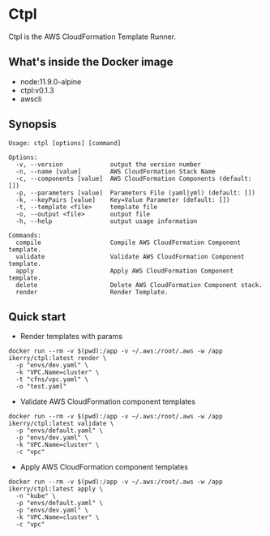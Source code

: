 # Ctpl

Ctpl is the AWS CloudFormation‎ Template Runner.

## What's inside the Docker image

- node:11.9.0-alpine
- ctpl:v0.1.3
- awscli

## Synopsis

```
Usage: ctpl [options] [command]

Options:
  -v, --version             output the version number
  -n, --name [value]        AWS CloudFormation Stack Name
  -c, --components [value]  AWS CloudFormation Components (default: [])
  -p, --parameters [value]  Parameters File (yaml|yml) (default: [])
  -k, --keyPairs [value]    Key=Value Parameter (default: [])
  -t, --template <file>     template file
  -o, --output <file>       output file
  -h, --help                output usage information

Commands:
  compile                   Compile AWS CloudFormation Component template.
  validate                  Validate AWS CloudFormation Component template.
  apply                     Apply AWS CloudFormation Component template.
  delete                    Delete AWS CloudFormation Component stack.
  render                    Render Template.
```

## Quick start

- Render templates with params

```
docker run --rm -v $(pwd):/app -v ~/.aws:/root/.aws -w /app ikerry/ctpl:latest render \
  -p "envs/dev.yaml" \
  -k "VPC.Name=cluster" \
  -t "cfns/vpc.yaml" \
  -o "test.yaml"
```

- Validate AWS CloudFormation component templates

```
docker run --rm -v $(pwd):/app -v ~/.aws:/root/.aws -w /app ikerry/ctpl:latest validate \
  -p "envs/default.yaml" \
  -p "envs/dev.yaml" \
  -k "VPC.Name=cluster" \
  -c "vpc"
```

- Apply AWS CloudFormation component templates

```
docker run --rm -v $(pwd):/app -v ~/.aws:/root/.aws -w /app ikerry/ctpl:latest apply \
  -n "kube" \
  -p "envs/default.yaml" \
  -p "envs/dev.yaml" \
  -k "VPC.Name=cluster" \
  -c "vpc"
```
